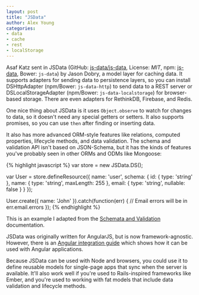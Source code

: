 ```yaml
---
layout: post
title: "JSData"
author: Alex Young
categories:
- data
- cache
- rest
- localStorage
---
```


Asaf Katz sent in JSData (GitHub: [js-data/js-data](https://github.com/js-data/js-data), License: _MIT_, npm: [js-data](https://www.npmjs.com/package/js-data), Bower: `js-data`) by Jason Dobry, a model layer for caching data.  It supports adapters for sending data to persistence layers, so you can install DSHttpAdapter (npm/Bower: `js-data-http`) to send data to a REST server or DSLocalStorageAdapter (npm/Bower: `js-data-localstorage`) for browser-based storage.  There are even adapters for RethinkDB, Firebase, and Redis.

One nice thing about JSData is it uses `Object.observe` to watch for changes to data, so it doesn't need any special getters or setters.  It also supports promises, so you can use `then` after finding or inserting data.

It also has more advanced ORM-style features like relations, computed properties, lifecycle methods, and data validation.  The schema and validation API isn't based on JSON-Schema, but it has the kinds of features you've probably seen in other ORMs and ODMs like Mongoose:

{% highlight javascript %}
var store = new JSData.DS();

var User = store.defineResource({
  name: 'user',
  schema: {
    id: {
      type: 'string'
    },
    name: {
      type: 'string',
      maxLength: 255
    },
    email: {
      type: 'string',
      nullable: false
    }
  }
});

User.create({
  name: 'John'
}).catch(function(err) {
  // Email errors will be in err.email.errors
});
{% endhighlight %}

This is an example I adapted from the [Schemata and Validation](http://www.js-data.io/v1.0.0-beta.1/docs/schemata--validation) documentation.

JSData was originally written for AngularJS, but is now framework-agnostic.  However, there is an [Angular integration guide](http://www.js-data.io/v1.0.0-beta.1/docs/js-data-angular) which shows how it can be used with Angular applications.

Because JSData can be used with Node and browsers, you could use it to define reusable models for single-page apps that sync when the server is available.  It'll also work well if you're used to Rails-inspired frameworks like Ember, and you're used to working with fat models that include data validation and lifecycle methods.
